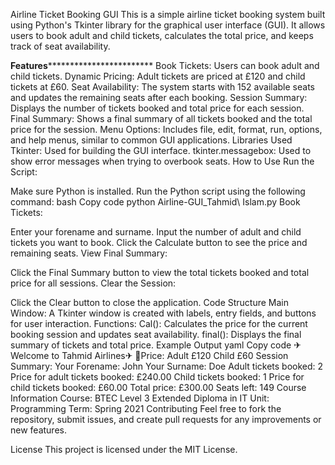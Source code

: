 Airline Ticket Booking GUI
This is a simple airline ticket booking system built using Python's Tkinter library for the graphical user interface (GUI). It allows users to book adult and child tickets, calculates the total price, and keeps track of seat availability.

**Features**************************
Book Tickets: Users can book adult and child tickets.
Dynamic Pricing: Adult tickets are priced at £120 and child tickets at £60.
Seat Availability: The system starts with 152 available seats and updates the remaining seats after each booking.
Session Summary: Displays the number of tickets booked and total price for each session.
Final Summary: Shows a final summary of all tickets booked and the total price for the session.
Menu Options: Includes file, edit, format, run, options, and help menus, similar to common GUI applications.
Libraries Used
Tkinter: Used for building the GUI interface.
tkinter.messagebox: Used to show error messages when trying to overbook seats.
How to Use
Run the Script:

Make sure Python is installed.
Run the Python script using the following command:
bash
Copy code
python Airline-GUI_Tahmid\ Islam.py
Book Tickets:

Enter your forename and surname.
Input the number of adult and child tickets you want to book.
Click the Calculate button to see the price and remaining seats.
View Final Summary:

Click the Final Summary button to view the total tickets booked and total price for all sessions.
Clear the Session:

Click the Clear button to close the application.
Code Structure
Main Window: A Tkinter window is created with labels, entry fields, and buttons for user interaction.
Functions:
Cal(): Calculates the price for the current booking session and updates seat availability.
final(): Displays the final summary of tickets and total price.
Example Output
yaml
Copy code
✈Welcome to Tahmid Airlines✈
💸Price: Adult £120 Child £60
Session Summary:
Your Forename: John
Your Surname: Doe
Adult tickets booked: 2
Price for adult tickets booked: £240.00
Child tickets booked: 1
Price for child tickets booked: £60.00
Total price: £300.00
Seats left: 149
Course Information
Course: BTEC Level 3 Extended Diploma in IT
Unit: Programming
Term: Spring 2021
Contributing
Feel free to fork the repository, submit issues, and create pull requests for any improvements or new features.

License
This project is licensed under the MIT License.

